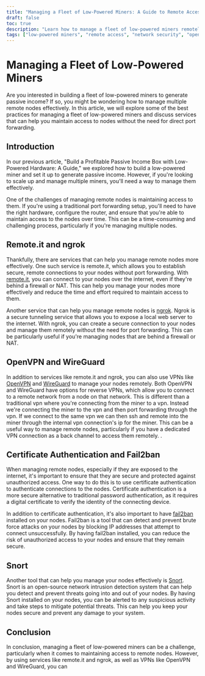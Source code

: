 ```yaml
---
title: "Managing a Fleet of Low-Powered Miners: A Guide to Remote Access and Security"
draft: false
toc: true
description: "Learn how to manage a fleet of low-powered miners remotely with secure access and reliable security using openvpn, wireguard, snort, and ngrok."
tags: ["low-powered miners", "remote access", "network security", "openvpn", "wireguard", "snort", "ngrok"]
---
```


# Managing a Fleet of Low-Powered Miners
Are you interested in building a fleet of low-powered miners to generate passive income? If so, you might be wondering how to manage multiple remote nodes effectively. In this article, we will explore some of the best practices for managing a fleet of low-powered miners and discuss services that can help you maintain access to nodes without the need for direct port forwarding.

## Introduction
In our previous article, "Build a Profitable Passive Income Box with Low-Powered Hardware: A Guide," we explored how to build a low-powered miner and set it up to generate passive income. However, if you're looking to scale up and manage multiple miners, you'll need a way to manage them effectively.

One of the challenges of managing remote nodes is maintaining access to them. If you're using a traditional port forwarding setup, you'll need to have the right hardware, configure the router, and ensure that you're able to maintain access to the nodes over time. This can be a time-consuming and challenging process, particularly if you're managing multiple nodes.

## Remote.it and ngrok
Thankfully, there are services that can help you manage remote nodes more effectively. One such service is remote.it, which allows you to establish secure, remote connections to your nodes without port forwarding. With [remote.it](https://www.remote.it/), you can connect to your nodes over the internet, even if they're behind a firewall or NAT. This can help you manage your nodes more effectively and reduce the time and effort required to maintain access to them.

Another service that can help you manage remote nodes is [ngrok](https://ngrok.com/). Ngrok is a secure tunneling service that allows you to expose a local web server to the internet. With ngrok, you can create a secure connection to your nodes and manage them remotely without the need for port forwarding. This can be particularly useful if you're managing nodes that are behind a firewall or NAT.

## OpenVPN and WireGuard
In addition to services like remote.it and ngrok, you can also use VPNs like [OpenVPN](https://openvpn.net/) and [WireGuard](https://www.wireguard.com/) to manage your nodes remotely. Both OpenVPN and WireGuard have options for reverse VPNs, which allow you to connect to a remote network from a node on that network. This is different than a traditional vpn where you're connecting from the miner to a vpn. Instead we're connecting the miner to the vpn and then port forwarding through the vpn. If we connect to the same vpn we can then ssh and remote into the miner through the internal vpn connection's ip for the miner. This can be a useful way to manage remote nodes, particularly if you have a dedicated VPN connection as a back channel to access them remotely. . 

## Certificate Authentication and Fail2ban
When managing remote nodes, especially if they are exposed to the internet, it's important to ensure that they are secure and protected against unauthorized access. One way to do this is to use certificate authentication to authenticate connections to the nodes. Certificate authentication is a more secure alternative to traditional password authentication, as it requires a digital certificate to verify the identity of the connecting device.

In addition to certificate authentication, it's also important to have [fail2ban](https://www.fail2ban.org/wiki/index.php/Main_Page) installed on your nodes. Fail2ban is a tool that can detect and prevent brute force attacks on your nodes by blocking IP addresses that attempt to connect unsuccessfully. By having fail2ban installed, you can reduce the risk of unauthorized access to your nodes and ensure that they remain secure.

## Snort
Another tool that can help you manage your nodes effectively is [Snort](https://www.snort.org/). Snort is an open-source network intrusion detection system that can help you detect and prevent threats going into and out of your nodes. By having Snort installed on your nodes, you can be alerted to any suspicious activity and take steps to mitigate potential threats. This can help you keep your nodes secure and prevent any damage to your system.

## Conclusion
In conclusion, managing a fleet of low-powered miners can be a challenge, particularly when it comes to maintaining access to remote nodes. However, by using services like remote.it and ngrok, as well as VPNs like OpenVPN and WireGuard, you can